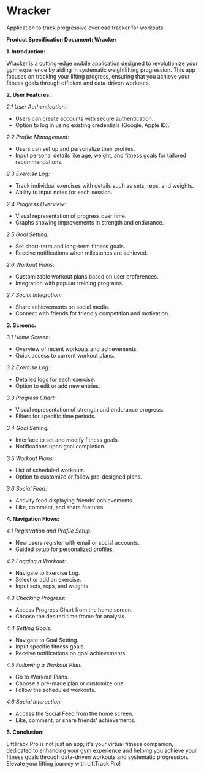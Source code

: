 # Wracker
Application to track progressive overload tracker for workouts 

**Product Specification Document: Wracker**

**1. Introduction:**

Wracker is a cutting-edge mobile application designed to revolutionize your gym experience by aiding in systematic weightlifting progression. This app focuses on tracking your lifting progress, ensuring that you achieve your fitness goals through efficient and data-driven workouts.

**2. User Features:**

*2.1 User Authentication:*
   - Users can create accounts with secure authentication.
   - Option to log in using existing credentials (Google, Apple ID).

*2.2 Profile Management:*
   - Users can set up and personalize their profiles.
   - Input personal details like age, weight, and fitness goals for tailored recommendations.

*2.3 Exercise Log:*
   - Track individual exercises with details such as sets, reps, and weights.
   - Ability to input notes for each session.

*2.4 Progress Overview:*
   - Visual representation of progress over time.
   - Graphs showing improvements in strength and endurance.

*2.5 Goal Setting:*
   - Set short-term and long-term fitness goals.
   - Receive notifications when milestones are achieved.

*2.6 Workout Plans:*
   - Customizable workout plans based on user preferences.
   - Integration with popular training programs.

*2.7 Social Integration:*
   - Share achievements on social media.
   - Connect with friends for friendly competition and motivation.

**3. Screens:**

*3.1 Home Screen:*
   - Overview of recent workouts and achievements.
   - Quick access to current workout plans.

*3.2 Exercise Log:*
   - Detailed logs for each exercise.
   - Option to edit or add new entries.

*3.3 Progress Chart:*
   - Visual representation of strength and endurance progress.
   - Filters for specific time periods.

*3.4 Goal Setting:*
   - Interface to set and modify fitness goals.
   - Notifications upon goal completion.

*3.5 Workout Plans:*
   - List of scheduled workouts.
   - Option to customize or follow pre-designed plans.

*3.6 Social Feed:*
   - Activity feed displaying friends' achievements.
   - Like, comment, and share features.

**4. Navigation Flows:**

*4.1 Registration and Profile Setup:*
   - New users register with email or social accounts.
   - Guided setup for personalized profiles.

*4.2 Logging a Workout:*
   - Navigate to Exercise Log.
   - Select or add an exercise.
   - Input sets, reps, and weights.

*4.3 Checking Progress:*
   - Access Progress Chart from the home screen.
   - Choose the desired time frame for analysis.

*4.4 Setting Goals:*
   - Navigate to Goal Setting.
   - Input specific fitness goals.
   - Receive notifications on goal achievements.

*4.5 Following a Workout Plan:*
   - Go to Workout Plans.
   - Choose a pre-made plan or customize one.
   - Follow the scheduled workouts.

*4.6 Social Interaction:*
   - Access the Social Feed from the home screen.
   - Like, comment, or share friends' achievements.

**5. Conclusion:**

LiftTrack Pro is not just an app; it's your virtual fitness companion, dedicated to enhancing your gym experience and helping you achieve your fitness goals through data-driven workouts and systematic progression. Elevate your lifting journey with LiftTrack Pro!
